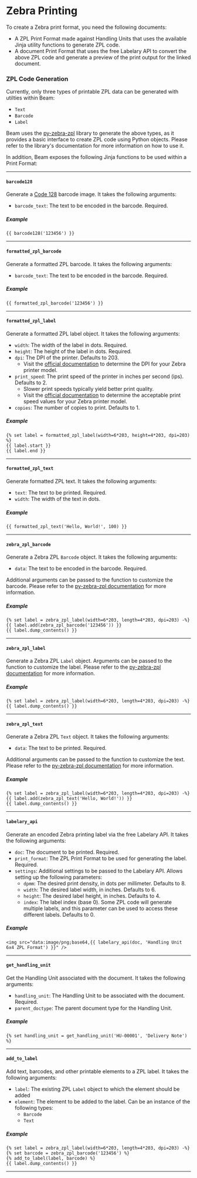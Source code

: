 # Zebra Printing

To create a Zebra print format, you need the following documents:
- A ZPL Print Format made against Handling Units that uses the available Jinja utility functions to generate ZPL code.
- A document Print Format that uses the free Labelary API to convert the above ZPL code and generate a preview of the print output for the linked document.

### ZPL Code Generation

Currently, only three types of printable ZPL data can be generated with utilties within Beam:
- `Text`
- `Barcode`
- `Label`

Beam uses the [py-zebra-zpl](https://github.com/mtking2/py-zebra-zpl) library to generate the above types, as it provides a basic interface to create ZPL code using Python objects. Please refer to the library's documentation for more information on how to use it.

In addition, Beam exposes the following Jinja functions to be used within a Print Format:

---

#### `barcode128`

Generate a [Code 128](https://en.wikipedia.org/wiki/Code_128) barcode image. It takes the following arguments:

- `barcode_text`: The text to be encoded in the barcode. Required.

##### Example
```jinja
{{ barcode128('123456') }}
```

---

#### `formatted_zpl_barcode`

Generate a formatted ZPL barcode. It takes the following arguments:

- `barcode_text`: The text to be encoded in the barcode. Required.

##### Example
```jinja
{{ formatted_zpl_barcode('123456') }}
```

---

#### `formatted_zpl_label`

Generate a formatted ZPL label object. It takes the following arguments:

- `width`: The width of the label in dots. Required.
- `height`: The height of the label in dots. Required.
- `dpi`: The DPI of the printer. Defaults to 203.
  - Visit the [official documentation](https://supportcommunity.zebra.com/s/article/000026166) to determine the DPI for your Zebra printer model.
- `print_speed`: The print speed of the printer in inches per second (ips). Defaults to 2.
  - Slower print speeds typically yield better print quality.
  - Visit the [official documentation](https://supportcommunity.zebra.com/s/article/Setting-the-Print-Speed-via-ZPL) to determine the acceptable print speed values for your Zebra printer model.
- `copies`: The number of copies to print. Defaults to 1.

##### Example
```jinja
{% set label = formatted_zpl_label(width=6*203, height=4*203, dpi=203) %}
{{ label.start }}
{{ label.end }}
```

---

#### `formatted_zpl_text`

Generate formatted ZPL text. It takes the following arguments:

- `text`: The text to be printed. Required.
- `width`: The width of the text in dots.

##### Example
```jinja
{{ formatted_zpl_text('Hello, World!', 100) }}
```

---

#### `zebra_zpl_barcode`

Generate a Zebra ZPL `Barcode` object. It takes the following arguments:

- `data`: The text to be encoded in the barcode. Required.

Additional arguments can be passed to the function to customize the barcode. Please refer to the [py-zebra-zpl documentation](https://github.com/mtking2/py-zebra-zpl#usage) for more information.

##### Example
```jinja
{% set label = zebra_zpl_label(width=6*203, length=4*203, dpi=203) -%}
{{ label.add(zebra_zpl_barcode('123456')) }}
{{ label.dump_contents() }}
```

---

#### `zebra_zpl_label`

Generate a Zebra ZPL `Label` object. Arguments can be passed to the function to customize the label. Please refer to the [py-zebra-zpl documentation](https://github.com/mtking2/py-zebra-zpl#usage) for more information.

##### Example
```jinja
{% set label = zebra_zpl_label(width=6*203, length=4*203, dpi=203) -%}
{{ label.dump_contents() }}
```

---

#### `zebra_zpl_text`

Generate a Zebra ZPL `Text` object. It takes the following arguments:

- `data`: The text to be printed. Required.

Additional arguments can be passed to the function to customize the text. Please refer to the [py-zebra-zpl documentation](https://github.com/mtking2/py-zebra-zpl#usage) for more information.

##### Example
```jinja
{% set label = zebra_zpl_label(width=6*203, length=4*203, dpi=203) -%}
{{ label.add(zebra_zpl_text('Hello, World!')) }}
{{ label.dump_contents() }}
```

---

#### `labelary_api`

Generate an encoded Zebra printing label via the free Labelary API. It takes the following arguments:

- `doc`: The document to be printed. Required.
- `print_format`: The ZPL Print Format to be used for generating the label. Required.
- `settings`: Additional settings to be passed to the Labelary API. Allows setting up the following parameters:
  - `dpmm`: The desired print density, in dots per millimeter. Defaults to 8.
  - `width`: The desired label width, in inches. Defaults to 6.
  - `height`: The desired label height, in inches. Defaults to 4.
  - `index`: The label index (base 0). Some ZPL code will generate multiple labels, and this parameter can be used to access these different labels. Defaults to 0.

##### Example
```jinja
<img src="data:image/png;base64,{{ labelary_api(doc, 'Handling Unit 6x4 ZPL Format') }}" />
```

---

#### `get_handling_unit`

Get the Handling Unit associated with the document. It takes the following arguments:

- `handling_unit`: The Handling Unit to be associated with the document. Required.
- `parent_doctype`: The parent document type for the Handling Unit.

##### Example
```jinja
{% set handling_unit = get_handling_unit('HU-00001', 'Delivery Note') %}
```

---

#### `add_to_label`

Add text, barcodes, and other printable elements to a ZPL label. It takes the following arguments:

- `label`: The existing ZPL `Label` object to which the element should be added
- `element`: The element to be added to the label. Can be an instance of the following types:
  - `Barcode`
  - `Text`

##### Example
```jinja
{% set label = zebra_zpl_label(width=6*203, length=4*203, dpi=203) -%}
{% set barcode = zebra_zpl_barcode('123456') %}
{% add_to_label(label, barcode) %}
{{ label.dump_contents() }}
```

---
